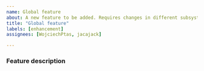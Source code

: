 ```yaml
---
name: Global feature
about: A new feature to be added. Requires changes in different subsystems.
title: "Global feature"
labels: [enhancement]
assignees: [WojciechPtas, jacajack]

---
```


### Feature description

<!-- Feature description goes here -->